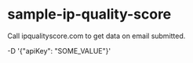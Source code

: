 # sample-ip-quality-score

Call ipqualityscore.com to get data on email submitted.

-D '{"apiKey": "SOME_VALUE"}'
